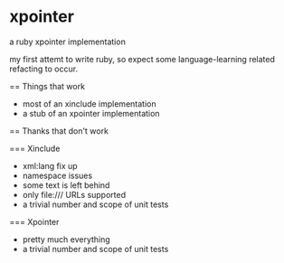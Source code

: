 xpointer
========

a ruby xpointer implementation

my first attemt to write ruby, so expect some language-learning related refacting to occur.

== Things that work

* most of an xinclude implementation
* a stub of an xpointer implementation

== Thanks that don't work

=== Xinclude
* xml:lang fix up
* namespace issues
* some text is left behind
* only file:/// URLs supported
* a trivial number and scope of unit tests

=== Xpointer
* pretty much everything
* a trivial number and scope of unit tests
